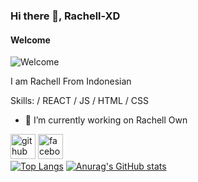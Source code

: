 ### Hi there 👋, Rachell-XD
#### Welcome
![Welcome](https://i.pinimg.com/736x/28/86/6a/28866a4d865e8b222b4a682eb7f3b100.jpg)

I am Rachell From Indonesian 

Skills:  / REACT / JS / HTML / CSS

- 🔭 I’m currently working on Rachell Own 


[<img src='https://cdn.jsdelivr.net/npm/simple-icons@3.0.1/icons/github.svg' alt='github' height='40'>](https://github.com/Rachell-XD)  [<img src='https://cdn.jsdelivr.net/npm/simple-icons@3.0.1/icons/facebook.svg' alt='facebook' height='40'>](https://www.facebook.com/VrellNazreall)  
[![Top Langs](https://github-readme-stats.vercel.app/api/top-langs/?username=anuraghazra&layout=compact)](https://github.com/anuraghazra/github-readme-stats)
[![Anurag's GitHub stats](https://github-readme-stats.vercel.app/api?username=Rachell-XD)](https://github.com/anuraghazra/github-readme-stats)
